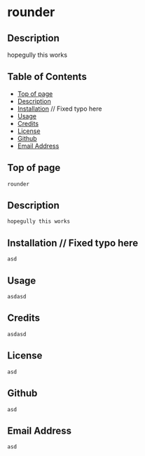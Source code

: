 # rounder
## Description
hopegully this works
## Table of Contents
- [Top of page](#top-of-page)
- [Description](#description)
- [Installation](#installation) // Fixed typo here
- [Usage](#usage)
- [Credits](#credits)
- [License](#license)
- [Github](#github)
- [Email Address](#email-address)

 ## Top of page
    rounder
    
## Description
    hopegully this works

## Installation // Fixed typo here
    asd

## Usage
    asdasd

## Credits
    asdasd
    
## License
    asd
    
## Github
    asd

## Email Address
    asd
    